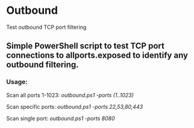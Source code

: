 # Outbound
Test outbound TCP port filtering

## Simple PowerShell script to test TCP port connections to allports.exposed to identify any outbound filtering.

### Usage: 

Scan all ports 1-1023:   *outbound.ps1 -ports (1..1023)*

Scan specific ports:     *outbound.ps1 -ports 22,53,80,443*

Scan single port:        *outbound.ps1 -ports 8080*
